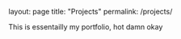 
layout:  page
title:  "Projects"
permalink:  /projects/

This is essentailly my portfolio, hot damn okay 
